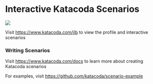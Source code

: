 # Interactive Katacoda Scenarios

[![](http://shields.katacoda.com/katacoda/jlb/count.svg)](https://www.katacoda.com/jlb "Get your profile on Katacoda.com")

Visit https://www.katacoda.com/jlb to view the profile and interactive scenarios

### Writing Scenarios
Visit https://www.katacoda.com/docs to learn more about creating Katacoda scenarios

For examples, visit https://github.com/katacoda/scenario-example
